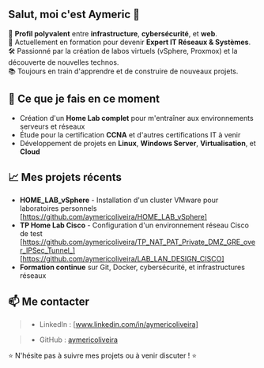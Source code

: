 
<!--
**aymericoliveira/aymericoliveira** is a ✨ _special_ ✨ repository because its `README.md` (this file) appears on your GitHub profile.

Here are some ideas to get you started:

- 🔭 I’m currently working on ...
- 🌱 I’m currently learning ...
- 👯 I’m looking to collaborate on ...
- 🤔 I’m looking for help with ...
- 💬 Ask me about ...
- 📫 How to reach me: ...
- 😄 Pronouns: ...
- ⚡ Fun fact: ...
-->



## Salut, moi c'est Aymeric 👋

🎯 **Profil polyvalent** entre **infrastructure**, **cybersécurité**, et **web**.  
🚀 Actuellement en formation pour devenir **Expert IT Réseaux & Systèmes**.  
🛠️ Passionné par la création de labos virtuels (vSphere, Proxmox) et la découverte de nouvelles technos.  
📚 Toujours en train d'apprendre et de construire de nouveaux projets.


## 🚀 Ce que je fais en ce moment
- Création d'un **Home Lab complet** pour m'entraîner aux environnements serveurs et réseaux
- Étude pour la certification **CCNA** et d'autres certifications IT à venir
- Développement de projets en **Linux**, **Windows Server**, **Virtualisation**, et **Cloud**


## 📈 Mes projets récents
- **HOME_LAB_vSphere** - Installation d'un cluster VMware pour laboratoires personnels [https://github.com/aymericoliveira/HOME_LAB_vSphere]
- **TP Home Lab Cisco** - Configuration d'un environnement réseau Cisco de test  [https://github.com/aymericoliveira/TP_NAT_PAT_Private_DMZ_GRE_over_IPSec_Tunnel_] [https://github.com/aymericoliveira/LAB_LAN_DESIGN_CISCO]
- **Formation continue** sur Git, Docker, cybersécurité, et infrastructures réseaux


## 📫 Me contacter
> - LinkedIn : [www.linkedin.com/in/aymericoliveira]

> - GitHub : [aymericoliveira](https://github.com/aymericoliveira)  


⭐ N'hésite pas à suivre mes projets ou à venir discuter ! ⭐

